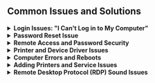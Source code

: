 ## Common Issues and Solutions

<details>
<summary><strong>Login Issues: "I Can't Log in to My Computer"</strong></summary>
<p><strong>Problem:</strong> Error message "domain not available."</p>
<ul>
  <li>Computer is not joined to the domain.</li>
  <li>Lack of network connection.</li>
</ul>
<p><strong>Solution:</strong> Ensure the computer is properly joined to the domain and connected to the network.</p>
</details>

<details>
<summary><strong>Password Reset Issue</strong></summary>
<p><strong>Scenario:</strong> Users forget to change their passwords and do not receive expiration notifications.</p>
<p><strong>Solution:</strong></p>
<ul>
  <li>Implement a more proactive notification system.</li>
  <li>Offer guidance on creating secure passwords.</li>
  <li>Provide temporary passwords for remote users with instructions for immediate change.</li>
</ul>
</details>

<details>
<summary><strong>Remote Access and Password Security</strong></summary>
<p><strong>Challenges:</strong> Managing secure password access for outside clinics and remote users.</p>
<p><strong>Solution:</strong> Use temporary passwords and prompt users to reset them for better security.</p>
</details>

<details>
<summary><strong>Printer and Device Driver Issues</strong></summary>
<p><strong>Common Problems:</strong></p>
<ul>
  <li>Printers not working due to generic drivers.</li>
  <li>Network adapters not functioning despite no issues in Device Manager.</li>
</ul>
<p><strong>Solution:</strong> Ensure the specific, correct drivers are installed for each device.</p>
</details>

<details>
<summary><strong>Computer Errors and Reboots</strong></summary>
<p><strong>Reported Issues:</strong> Frequent computer errors and reboots.</p>
<ul>
  <li>VPN connection issues.</li>
  <li>Mismanagement of computer shutdowns.</li>
</ul>
<p><strong>Advice:</strong> Leave computers on for updates. Log into VPN first when working remotely.</p>
</details>

<details>
<summary><strong>Adding Printers and Service Issues</strong></summary>
<p><strong>Problem:</strong> "Windows can't open add the printer. The local print spooler service is not running."</p>
<p><strong>Solution:</strong> Ensure the print spooler service is running. For security, control printer addition in business environments.</p>
</details>

<details>
<summary><strong>Remote Desktop Protocol (RDP) Sound Issues</strong></summary>
<p><strong>Issue:</strong> No sound when accessing a second computer via RDP.</p>
<p><strong>Solution:</strong> Troubleshoot RDP settings and ensure sound is enabled.</p>
</details>
